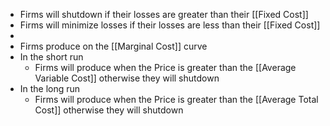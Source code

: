 - Firms will shutdown if their losses are greater than their [[Fixed Cost]]
- Firms will minimize losses if their losses are less than their [[Fixed Cost]]
-
- Firms produce on the [[Marginal Cost]] curve
- In the short run
	- Firms will produce when the Price is greater than the [[Average Variable Cost]] otherwise they will shutdown
- In the long run
	- Firms will produce when the Price is greater than the [[Average Total Cost]] otherwise they will shutdown